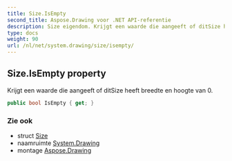 ```yaml
---
title: Size.IsEmpty
second_title: Aspose.Drawing voor .NET API-referentie
description: Size eigendom. Krijgt een waarde die aangeeft of ditSize heeft breedte en hoogte van 0.
type: docs
weight: 90
url: /nl/net/system.drawing/size/isempty/
---
```

## Size.IsEmpty property

Krijgt een waarde die aangeeft of ditSize heeft breedte en hoogte van 0.

```csharp
public bool IsEmpty { get; }
```

### Zie ook

* struct [Size](../)
* naamruimte [System.Drawing](../../size/)
* montage [Aspose.Drawing](../../../)


